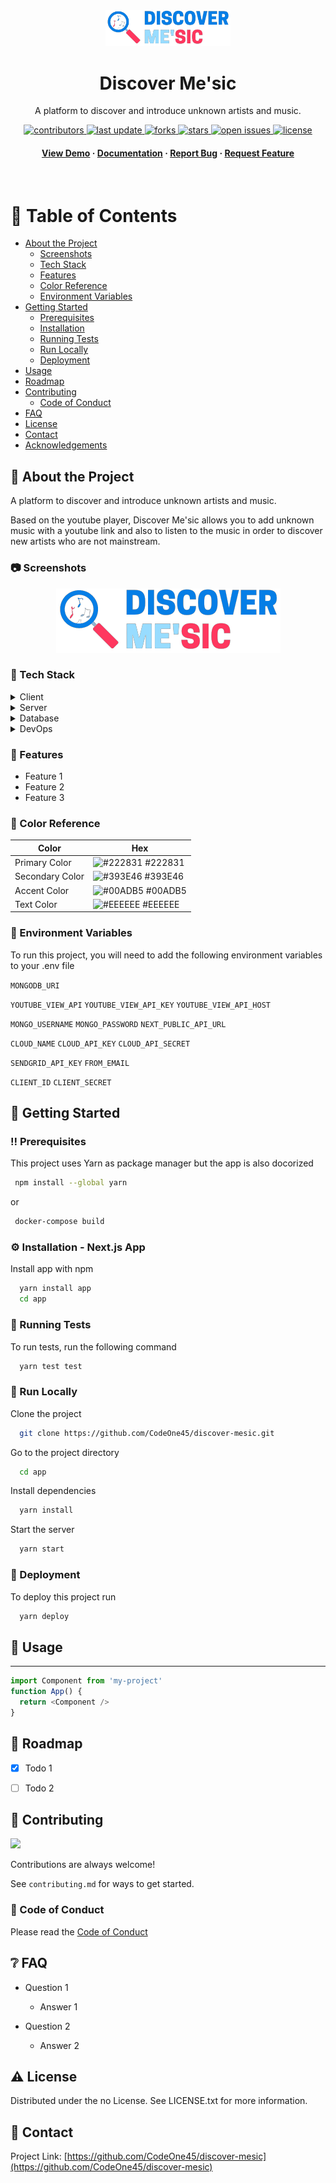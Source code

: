 <div align="center">

  <img src="app/asset/logo_large.png" alt="logo" width="200" height="auto" />
  <h1>Discover Me'sic</h1>
  
  <p>
    A platform to discover and introduce unknown artists and music. 
  </p>
  
  
<!-- Badges -->
<p>
  <a href="https://github.com/CodeOne45/discover-mesic/graphs/contributors">
    <img src="https://img.shields.io/github/contributors/CodeOne45/discover-mesic" alt="contributors" />
  </a>
  <a href="">
    <img src="https://img.shields.io/github/last-commit/CodeOne45/discover-mesic" alt="last update" />
  </a>
  <a href="https://github.com/CodeOne45/discover-mesic/network/members">
    <img src="https://img.shields.io/github/forks/CodeOne45/discover-mesic" alt="forks" />
  </a>
  <a href="https://github.com/CodeOne45/discover-mesic/stargazers">
    <img src="https://img.shields.io/github/stars/CodeOne45/discover-mesic" alt="stars" />
  </a>
  <a href="https://github.com/CodeOne45/discover-mesic/issues/">
    <img src="https://img.shields.io/github/issues/CodeOne45/discover-mesic" alt="open issues" />
  </a>
  <a href="https://github.com/CodeOne45/discover-mesic/blob/master/LICENSE">
    <img src="https://img.shields.io/github/license/CodeOne45/discover-mesic.svg" alt="license" />
  </a>
</p>
   
<h4>
    <a href="https://github.com/CodeOne45/discover-mesic/">View Demo</a>
  <span> · </span>
    <a href="https://github.com/CodeOne45/discover-mesic">Documentation</a>
  <span> · </span>
    <a href="https://github.com/CodeOne45/discover-mesic/issues/">Report Bug</a>
  <span> · </span>
    <a href="https://github.com/CodeOne45/discover-mesic/issues/">Request Feature</a>
  </h4>
</div>

<br />

<!-- Table of Contents -->
# :notebook_with_decorative_cover: Table of Contents

- [About the Project](#star2-about-the-project)
  * [Screenshots](#camera-screenshots)
  * [Tech Stack](#space_invader-tech-stack)
  * [Features](#dart-features)
  * [Color Reference](#art-color-reference)
  * [Environment Variables](#key-environment-variables)
- [Getting Started](#toolbox-getting-started)
  * [Prerequisites](#bangbang-prerequisites)
  * [Installation](#gear-installation)
  * [Running Tests](#test_tube-running-tests)
  * [Run Locally](#running-run-locally)
  * [Deployment](#triangular_flag_on_post-deployment)
- [Usage](#eyes-usage)
- [Roadmap](#compass-roadmap)
- [Contributing](#wave-contributing)
  * [Code of Conduct](#scroll-code-of-conduct)
- [FAQ](#grey_question-faq)
- [License](#warning-license)
- [Contact](#handshake-contact)
- [Acknowledgements](#gem-acknowledgements)

  

<!-- About the Project -->
## :star2: About the Project

A platform to discover and introduce unknown artists and music.

Based on the youtube player, Discover Me'sic allows you to add unknown music with a youtube link and also to listen to the music in order to discover new artists who are not mainstream.

<!-- Screenshots -->
### :camera: Screenshots

<div align="center"> 
  <img src="app/asset/logo_large.png" alt="screenshot" />
</div>


<!-- TechStack -->
### :space_invader: Tech Stack

<details>
  <summary>Client</summary>
  <ul>
    <li><a href="https://www.typescriptlang.org/">Typescript</a></li>
    <li><a href="https://nextjs.org/">Next.js</a></li>
    <li><a href="https://reactjs.org/">React.js</a></li>
    <li><a href="https://tailwindcss.com/">TailwindCSS</a></li>
  </ul>
</details>

<details>
  <summary>Server</summary>
  <ul>
    <li><a href="https://www.typescriptlang.org/">Typescript</a></li>
    <li><a href="https://expressjs.com/">Express.js</a></li>
  </ul>
</details>

<details>
<summary>Database</summary>
  <ul>
    <li><a href="https://www.mongodb.com/">MongoDB</a></li>
  </ul>
</details>

<details>
<summary>DevOps</summary>
  <ul>
    <li><a href="https://www.docker.com/">Docker</a></li>
  </ul>
</details>

<!-- Features -->
### :dart: Features

- Feature 1
- Feature 2
- Feature 3

<!-- Color Reference -->
### :art: Color Reference

| Color             | Hex                                                                |
| ----------------- | ------------------------------------------------------------------ |
| Primary Color | ![#222831](https://via.placeholder.com/10/222831?text=+) #222831 |
| Secondary Color | ![#393E46](https://via.placeholder.com/10/393E46?text=+) #393E46 |
| Accent Color | ![#00ADB5](https://via.placeholder.com/10/00ADB5?text=+) #00ADB5 |
| Text Color | ![#EEEEEE](https://via.placeholder.com/10/EEEEEE?text=+) #EEEEEE |


<!-- Env Variables -->
### :key: Environment Variables

To run this project, you will need to add the following environment variables to your .env file

``MONGODB_URI``

``YOUTUBE_VIEW_API``
``YOUTUBE_VIEW_API_KEY``
``YOUTUBE_VIEW_API_HOST``

``MONGO_USERNAME``
``MONGO_PASSWORD``
``NEXT_PUBLIC_API_URL``

``CLOUD_NAME``
``CLOUD_API_KEY``
``CLOUD_API_SECRET``

``SENDGRID_API_KEY``
``FROM_EMAIL``

``CLIENT_ID``
``CLIENT_SECRET``

<!-- Getting Started -->
## 	:toolbox: Getting Started

<!-- Prerequisites -->
### :bangbang: Prerequisites

This project uses Yarn as package manager but the app is also docorized 

```bash
 npm install --global yarn
```

or

```bash
 docker-compose build
```


<!-- Installation -->
### :gear: Installation - Next.js App

Install app with npm

```bash
  yarn install app
  cd app
```
   
<!-- Running Tests -->
### :test_tube: Running Tests

To run tests, run the following command

```bash
  yarn test test
```

<!-- Run Locally -->
### :running: Run Locally

Clone the project

```bash
  git clone https://github.com/CodeOne45/discover-mesic.git
```

Go to the project directory

```bash
  cd app
```

Install dependencies

```bash
  yarn install
```

Start the server

```bash
  yarn start
```


<!-- Deployment -->
### :triangular_flag_on_post: Deployment

To deploy this project run

```bash
  yarn deploy
```


<!-- Usage -->
## :eyes: Usage

---


```javascript
import Component from 'my-project'
function App() {
  return <Component />
}
```

<!-- Roadmap -->
## :compass: Roadmap

* [x] Todo 1
* [ ] Todo 2


<!-- Contributing -->
## :wave: Contributing

<a href="https://github.com/CodeOne45/discover-mesic/graphs/contributors">
  <img src="https://contrib.rocks/image?repo=CodeOne45/discover-mesic" />
</a>


Contributions are always welcome!

See `contributing.md` for ways to get started.


<!-- Code of Conduct -->
### :scroll: Code of Conduct

Please read the [Code of Conduct](https://github.com/CodeOne45/discover-mesic/blob/master/CODE_OF_CONDUCT.md)

<!-- FAQ -->
## :grey_question: FAQ

- Question 1

  + Answer 1

- Question 2

  + Answer 2


<!-- License -->
## :warning: License

Distributed under the no License. See LICENSE.txt for more information.


<!-- Contact -->
## :handshake: Contact

Project Link: [https://github.com/CodeOne45/discover-mesic](https://github.com/CodeOne45/discover-mesic)

